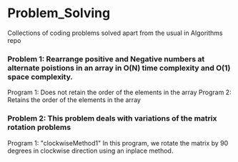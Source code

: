 # Problem_Solving
Collections of coding problems solved apart from the usual in Algorithms repo

### Problem 1: Rearrange positive and Negative numbers at alternate poistions in an array in O(N) time complexity and O(1) space complexity.
Program 1: Does not retain the order of the elements in the array 
Program 2: Retains the order of the elements in the array 

### Problem 2: This problem deals with variations of the matrix rotation problems 
Program 1: "clockwiseMethod1"
In this program, we rotate the matrix by 90 degrees in clockwise direction using an inplace method.
